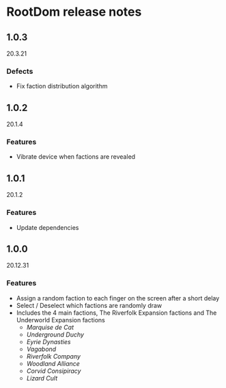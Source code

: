 # RootDom release notes

## 1.0.3

20.3.21

### Defects

-   Fix faction distribution algorithm

## 1.0.2

20.1.4

### Features

-   Vibrate device when factions are revealed

## 1.0.1

20.1.2

### Features

-   Update dependencies

## 1.0.0

20.12.31

### Features

-   Assign a random faction to each finger on the screen after a short delay
-   Select / Deselect which factions are randomly draw
-   Includes the 4 main factions, The Riverfolk Expansion factions and The Underworld Expansion factions
    -   _Marquise de Cat_
    -   _Underground Duchy_
    -   _Eyrie Dynasties_
    -   _Vagabond_
    -   _Riverfolk Company_
    -   _Woodland Alliance_
    -   _Corvid Consipiracy_
    -   _Lizard Cult_
